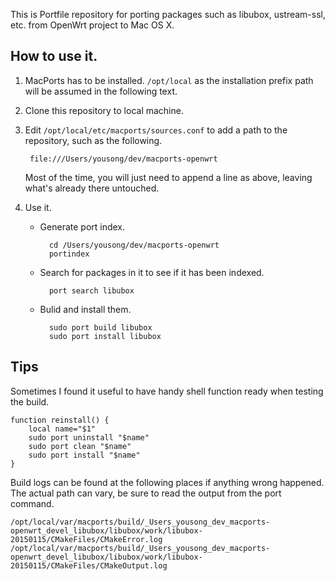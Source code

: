 This is Portfile repository for porting packages such as libubox, ustream-ssl, etc. from OpenWrt project to Mac OS X.

## How to use it.

1. MacPorts has to be installed.  `/opt/local` as the installation prefix path will be assumed in the following text.
2. Clone this repository to local machine.
3. Edit `/opt/local/etc/macports/sources.conf` to add a path to the repository, such as the following.

		file:///Users/yousong/dev/macports-openwrt

	Most of the time, you will just need to append a line as above, leaving what's already there untouched.

4. Use it.

	- Generate port index.

			cd /Users/yousong/dev/macports-openwrt
			portindex

	- Search for packages in it to see if it has been indexed.

			port search libubox

	- Bulid and install them.

			sudo port build libubox
			sudo port install libubox


## Tips

Sometimes I found it useful to have handy shell function ready when testing the build.

	function reinstall() {
		local name="$1"
		sudo port uninstall "$name"
		sudo port clean "$name"
		sudo port install "$name"
	}

Build logs can be found at the following places if anything wrong happened.  The actual path can vary, be sure to read the output from the port command.

	/opt/local/var/macports/build/_Users_yousong_dev_macports-openwrt_devel_libubox/libubox/work/libubox-20150115/CMakeFiles/CMakeError.log
	/opt/local/var/macports/build/_Users_yousong_dev_macports-openwrt_devel_libubox/libubox/work/libubox-20150115/CMakeFiles/CMakeOutput.log
